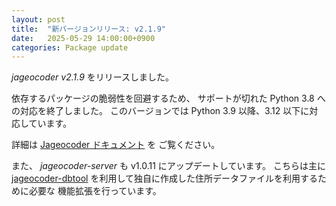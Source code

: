```yaml
---
layout: post
title:  "新バージョンリリース: v2.1.9"
date:   2025-05-29 14:00:00+0900
categories: Package update
---
```


*jageocoder v2.1.9* をリリースしました。

依存するパッケージの脆弱性を回避するため、
サポートが切れた Python 3.8 への対応を終了しました。
このバージョンでは Python 3.9 以降、3.12 以下に対応しています。

詳細は [Jageocoder ドキュメント](https://jageocoder.readthedocs.io/) を
ご覧ください。

また、 *jageocoder-server* も v1.0.11 にアップデートしています。
こちらは主に [jageocoder-dbtool](https://github.com/geonlp-platform/jageocoder-dbtool)
を利用して独自に作成した住所データファイルを利用するために必要な
機能拡張を行っています。
